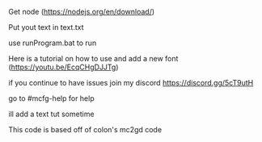 Get node (https://nodejs.org/en/download/)

Put yout text in text.txt

use runProgram.bat to run


Here is a tutorial on how to use and add a new font (https://youtu.be/EcqCHgDJJTg)

if you continue to have issues join my discord https://discord.gg/5cT9utH

go to #mcfg-help for help

ill add a text tut sometime


This code is based off of colon's mc2gd code

